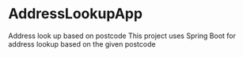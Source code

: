 # AddressLookupApp
Address look up based on postcode
This project uses Spring Boot for address lookup based on the given postcode

